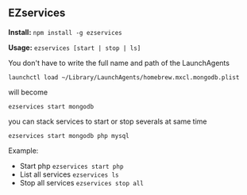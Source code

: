 EZservices
-------------

**Install:** `npm install -g ezservices`

**Usage:** `ezservices [start | stop | ls]`

You don't have to write the full name and path of the LaunchAgents

```launchctl load ~/Library/LaunchAgents/homebrew.mxcl.mongodb.plist```

will become

```ezservices start mongodb```

you can stack services to start or stop severals at same time

```ezservices start mongodb php mysql```

Example:
  + Start php `ezservices start php`
  + List all services `ezservices ls`
  + Stop all services `ezservices stop all`
